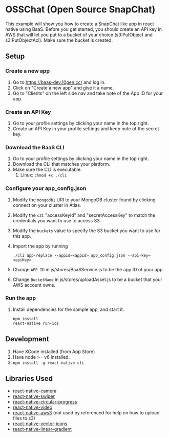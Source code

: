 # OSSChat (Open Source SnapChat)

This example will show you how to create a SnapChat like app in react native using BaaS. Before you get started, you should create an API key in AWS that will let you put to a bucket of your choice (s3:PutObject and s3:PutObjectAcl). Make sure the bucket is created.

## Setup

### Create a new app
1. Go to https://baas-dev.10gen.cc/ and log in.
2. Click on "Create a new app" and give it a name.
3. Go to "Clients" on the left side nav and take note of the App ID for your app.

### Create an API Key
1. Go to your profile settings by clicking your name in the top right.
2. Create an API Key in your profile settings and keep note of the secret key.

### Download the BaaS CLI
1. Go to your profile settings by clicking your name in the top right.
2. Download the CLI that matches your platform.
3. Make sure the CLI is executable.
	1. Linux: `chmod +x ./cli`

### Configure your app_config.json
1. Modify the `mongodb1` URI to your MongoDB cluster found by clicking connect on your cluster in Atlas.
2. Modify the `s31` "accessKeyId" and "secretAccessKey" to match the credentials you want to use to access S3.
3. Modify the `buckets` value to specify the S3 bucket you want to use for this app.
4. Import the app by running

	```
	./cli app-replace --appId=<appId> app_config.json --api-key=<apiKey>
	```

5. Change `APP_ID` in js/stores/BaaSService.js to be the app ID of your app.
6. Change `BucketName` in js/stores/uploadAsset.js to be a bucket that your AWS account owns.

### Run the app
1. Install dependencies for the sample app, and start it:

	```
	npm install
	react-native run-ios
	```

## Development

1. Have XCode installed (from App Store)
2. Have node >= v6 installed.
3. `npm install -g react-native-cli`

## Libraries Used

- [react-native-camera](https://github.com/lwansbrough/react-native-camera)
- [react-native-swiper](https://github.com/leecade/react-native-swiper)
- [react-native-circular-progress](https://github.com/bgryszko/react-native-circular-progress)
- [react-native-video](https://github.com/react-native-community/react-native-video)
- [react-native-aws3](https://github.com/benjreinhart/react-native-aws3) (not used by referenced for help on how to upload files to s3)
- [react-native-vector-icons](https://github.com/oblador/react-native-vector-icons)
- [react-native-linear-gradient](https://github.com/react-native-community/react-native-linear-gradient)
